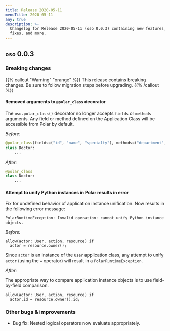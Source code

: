 ```yaml
---
title: Release 2020-05-11
menuTitle: 2020-05-11
any: true
description: >-
  Changelog for Release 2020-05-11 (oso 0.0.3) containing new features, bug
  fixes, and more.
---
```


## `oso` 0.0.3

### Breaking changes

{{% callout "Warning" "orange" %}}
  This release contains breaking changes. Be sure to follow migration steps
  before upgrading.
{{% /callout %}}

#### Removed arguments to `@polar_class` decorator

The `oso.polar_class()` decorator no longer accepts `fields` or
`methods` arguments. Any field or method defined on the Application Class
will be accessible from Polar by default.

*Before:*

```python
@polar_class(fields=("id", "name", "specialty"), methods=("department", "hospital"))
class Doctor:
    ...
```

*After:*

```python
@polar_class
class Doctor:
    ...
```

#### Attempt to unify Python instances in Polar results in error

Fix for undefined behavior of application instance unification.
Now results in the following error message:

```console
PolarRuntimeException: Invalid operation: cannot unify Python instance objects.
```

*Before:*

```polar
allow(actor: User, action, resource) if
  actor = resource.owner();
```

Since `actor` is an instance of the `User` application class, any attempt
to unify `actor` (using the `=` operator) will result in a
`PolarRuntimeException`.

*After:*

The appropriate way to compare application instance objects is to use
field-by-field comparison.

```polar
allow(actor: User, action, resource) if
  actor.id = resource.owner().id;
```

### Other bugs & improvements

* Bug fix: Nested logical operators now evaluate appropriately.
